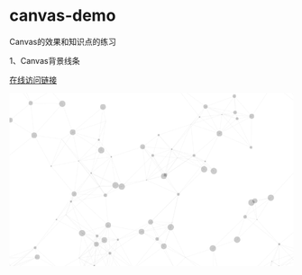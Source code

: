 # canvas-demo
Canvas的效果和知识点的练习

1、Canvas背景线条

[在线访问链接](http://codehtml.cn/canvas-demo/lines-bg/index.html)

![img](.\resources\images\demo1.gif)
